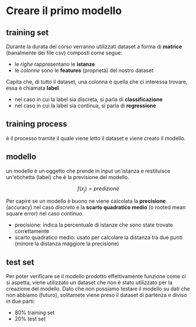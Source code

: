 # Creare il primo modello

## training set
Durante la durata del corso verranno utilizzati dataset a forma di **matrice** (banalmente dei file csv) composti come segue:
- le *righe* rappresentano le **istanze** 
- le *colonne* sono le **features** (proprietà) del nostro dataset

Capita che, di tutto il dataset, una colonna è quella che ci interessa trovare, essa è chiamata **label**.

- nel caso in cui la label sia discreta, si parla di **classificazione**
- nel caso in cui la label sia continua, si parla di **regressione**

## training process
è il processo tramite il quale viene letto il dataset e viene creato il modello.

## modello
un modello è un oggetto che prende in input un'istanza e restituisce un'etichetta (label) che è la previsione del modello.

$$
f(x_j) = predizione
$$

Per capire se un modello è buono ne viene calcolata la **precisione** (accuracy) nel caso *discreto* e la **scarto quadratico medio** (o rooted mean square error) nel caso *continuo*.

- precisione: indica la percentuale di istanze che sono state trovate correttamente
- scarto quadratico medio: usato per calcolare la distanza tra due punti (minore la distanza maggiore la precisione)

## test set
Per poter verificare se il modello prodotto effettivamente funzione come ci si aspetta, viene utilizzato un dataset che non è stato utilizzato per la creazione del modello. Dato che non possiamo testare il modello su dati che non abbiamo (futuro), solitamete viene preso il dataset di partenza e diviso in due parti:
- 80% training set
- 20% test set